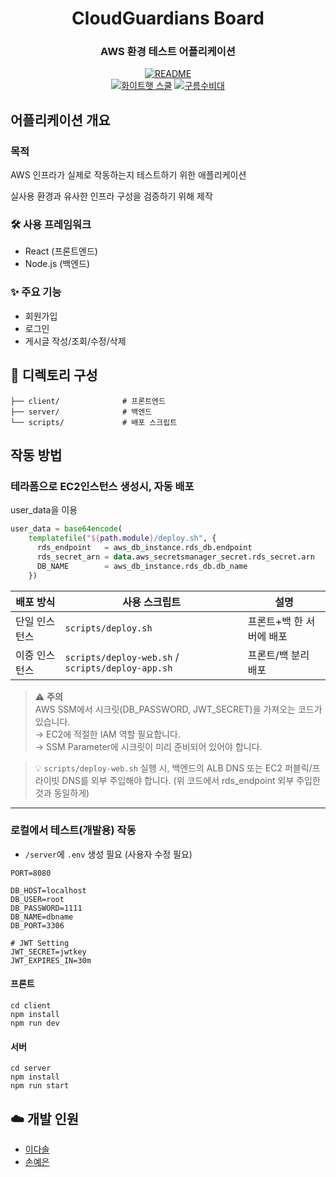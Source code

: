 <div align="center">

# CloudGuardians Board
### AWS 환경 테스트 어플리케이션

[![README](https://img.shields.io/badge/-README-important?logo=markdown)]()  
[![화이트햇 스쿨](https://img.shields.io/badge/화이트햇_스쿨_3기-blueviolet?style=flat)]() 
[![구름수비대](https://img.shields.io/badge/구름수비대-팀-blue?style=flat&logo=cloud)]() 

</div>


## 어플리케이션 개요

### 목적
AWS 인프라가 실제로 작동하는지 테스트하기 위한 애플리케이션

실사용 환경과 유사한 인프라 구성을 검증하기 위해 제작

### 🛠️ 사용 프레임워크
- React (프론트엔드)
- Node.js (백엔드)

### ✨ 주요 기능
- 회원가입
- 로그인
- 게시글 작성/조회/수정/삭제



## 📂 디렉토리 구성
```
├── client/              # 프론트엔드
├── server/              # 백엔드
└── scripts/             # 배포 스크립트
```



## 작동 방법
### 테라폼으로 EC2인스턴스 생성시, 자동 배포
user_data을 이용
``` terraform
user_data = base64encode(
    templatefile("${path.module}/deploy.sh", {
      rds_endpoint   = aws_db_instance.rds_db.endpoint
      rds_secret_arn = data.aws_secretsmanager_secret.rds_secret.arn
      DB_NAME        = aws_db_instance.rds_db.db_name
    })
```

| 배포 방식     | 사용 스크립트 | 설명 |
|---------------|----------------|------|
| 단일 인스턴스  | `scripts/deploy.sh` | 프론트+백 한 서버에 배포 |
| 이중 인스턴스  | `scripts/deploy-web.sh` / `scripts/deploy-app.sh` | 프론트/백 분리 배포 |

> ⚠️ **주의**  
> AWS SSM에서 시크릿(DB_PASSWORD, JWT_SECRET)을 가져오는 코드가 있습니다.  
> → EC2에 적절한 IAM 역할 필요합니다.  
> → SSM Parameter에 시크릿이 미리 준비되어 있어야 합니다.

> 💡 `scripts/deploy-web.sh` 실행 시, 백엔드의 ALB DNS 또는 EC2 퍼블릭/프라이빗 DNS를 외부 주입해야 합니다.
> (위 코드에서 rds_endpoint 외부 주입한 것과 동일하게)

---


### 로컬에서 테스트(개발용) 작동
- `/server`에 `.env` 생성 필요 (사용자 수정 필요)
```
PORT=8080

DB_HOST=localhost
DB_USER=root
DB_PASSWORD=1111
DB_NAME=dbname
DB_PORT=3306

# JWT Setting
JWT_SECRET=jwtkey
JWT_EXPIRES_IN=30m
```
#### 프론트
```
cd client
npm install
npm run dev
```
#### 서버
```
cd server
npm install
npm run start
```


## ☁️ 개발 인원

- [이다솔](https://github.com/dasol729)  
- [손예은](https://github.com/ye-nni)   


